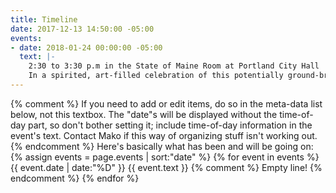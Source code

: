 ```yaml
---
title: Timeline
date: 2017-12-13 14:50:00 -05:00
events:
- date: 2018-01-24 00:00:00 -05:00
  text: |-
    2:30 to 3:30 p.m in the State of Maine Room at Portland City Hall
    In a spirited, art-filled celebration of this potentially ground-breaking petition, Maine youth, will speak their minds on the importance of acting decisively and wholeheartedly to address earth’s rapidly deteriorating climate. In addition, a member of the Maine bar will briefly address the essence of the Maine law invoked by the petition and provide a bird’s eye view of similar efforts in other states, as well as in federal and international forums. Then the petitions will be delivered to a representative of the DEP.
---
```


{% comment %}
If you need to add or edit items, do so in the meta-data list below, not this textbox.
The "date"s will be displayed without the time-of-day part, so don't bother setting it; include time-of-day information in the event's text.
Contact Mako if this way of organizing stuff isn't working out.
{% endcomment %}
Here's basically what has been and will be going on:
{% assign events = page.events | sort:"date" %}
{% for event in events %}
{{ event.date | date:"%D" }}
{{ event.text }}
{% comment %} Empty line! {% endcomment %}
{% endfor %}
